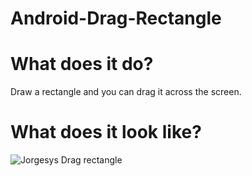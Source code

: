 # Android-Drag-Rectangle

# What does it do?

Draw a rectangle and you can drag it across the screen.

# What does it look like?

![Jorgesys Drag rectangle](https://i.stack.imgur.com/hz6nf.gif)
